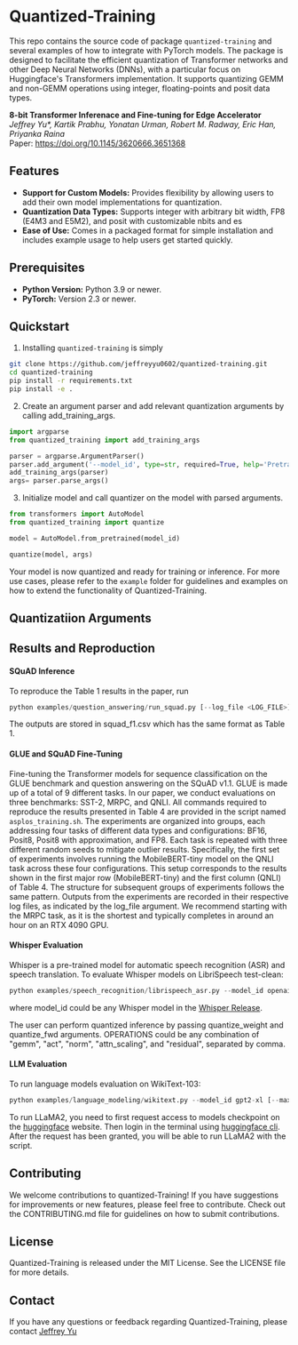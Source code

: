 # Quantized-Training

This repo contains the source code of package `quantized-training` and several examples of how to integrate with PyTorch models. The package is designed to facilitate the efficient quantization of Transformer networks and other Deep Neural Networks (DNNs), with a particular focus on Huggingface's Transformers implementation. It supports quantizing GEMM and non-GEMM operations using integer, floating-points and posit data types.

**8-bit Transformer Inferenace and Fine-tuning for Edge Accelerator** <br>
*Jeffrey Yu\*, Kartik Prabhu, Yonatan Urman, Robert M. Radway, Eric Han, Priyanka Raina* <br>
Paper: https://doi.org/10.1145/3620666.3651368 <br>

## Features

- **Support for Custom Models:** Provides flexibility by allowing users to add their own model implementations for quantization.
- **Quantization Data Types:** Supports integer with arbitrary bit width, FP8 (E4M3 and E5M2), and posit with customizable nbits and es
- **Ease of Use:** Comes in a packaged format for simple installation and includes example usage to help users get started quickly.

## Prerequisites

- **Python Version:** Python 3.9 or newer.
- **PyTorch:** Version 2.3 or newer.

## Quickstart

1. Installing `quantized-training` is simply
```bash
git clone https://github.com/jeffreyyu0602/quantized-training.git
cd quantized-training
pip install -r requirements.txt
pip install -e .
```

2. Create an argument parser and add relevant quantization arguments by calling add_training_args.

```python
import argparse
from quantized_training import add_training_args

parser = argparse.ArgumentParser()
parser.add_argument('--model_id', type=str, required=True, help='Pretrained model identifier')
add_training_args(parser)
args= parser.parse_args()

```

3. Initialize model and call quantizer on the model with parsed arguments.
```python
from transformers import AutoModel
from quantized_training import quantize

model = AutoModel.from_pretrained(model_id)

quantize(model, args)
```

Your model is now quantized and ready for training or inference. For more use cases, please refer to the `example` folder for guidelines and examples on how to extend the functionality of Quantized-Training.

## Quantizatiion Arguments



## Results and Reproduction

#### SQuAD Inference

To reproduce the Table 1 results in the paper, run
```python
python examples/question_answering/run_squad.py [--log_file <LOG_FILE>] [--out_file <OUTPUT>]
```
The outputs are stored in squad_f1.csv which has the same format as Table 1.

#### GLUE and SQuAD Fine-Tuning

Fine-tuning the Transformer models for sequence classification on the GLUE benchmark and question answering on the SQuAD v1.1. GLUE is made up of a total of 9 different tasks. In our paper, we conduct evaluations on three benchmarks: SST-2, MRPC, and QNLI. All commands required to reproduce the results presented in Table 4 are provided in the script named `asplos_training.sh`. The experiments are organized into groups, each addressing four tasks of different data types and configurations: BF16, Posit8, Posit8 with approximation, and FP8. Each task is repeated with three different random seeds to mitigate outlier results. Specifically, the first set of experiments involves running the MobileBERT-tiny model on the QNLI task across these four configurations. This setup corresponds to the results shown in the first major row (MobileBERT-tiny) and the first column (QNLI) of Table 4. The structure for subsequent groups of experiments follows the same pattern. Outputs from the experiments are recorded in their respective log files, as indicated by the log_file argument. We recommend starting with the MRPC task, as it is the shortest and typically completes in around an hour on an RTX 4090 GPU.

#### Whisper Evaluation

Whisper is a pre-trained model for automatic speech recognition (ASR) and speech translation. To evaluate Whisper models on LibriSpeech test-clean:
```python
python examples/speech_recognition/librispeech_asr.py --model_id openai/whisper-tiny [--quantize_weight] [--quantize_fwd <OPERATIONS>]
```
where model_id could be any Whisper model in the [Whisper Release](https://huggingface.co/collections/openai/whisper-release-6501bba2cf999715fd953013).

The user can perform quantized inference by passing quantize_weight and quantize_fwd arguments. OPERATIONS could be any combination of "gemm", "act", "norm", "attn_scaling", and "residual", separated by comma.

#### LLM Evaluation

To run language models evaluation on WikiText-103:
```python
python examples/language_modeling/wikitext.py --model_id gpt2-xl [--max_length <LENGTH>] [--stride <STRIDE>]
```

To run LLaMA2, you need to first request access to models checkpoint on the [huggingface](https://huggingface.co/meta-llama/Llama-2-7b-hf) website. Then login in the terminal using [huggingface cli](https://huggingface.co/docs/huggingface_hub/en/guides/cli). After the request has been granted, you will be able to run LLaMA2 with the script.

## Contributing

We welcome contributions to quantized-Training! If you have suggestions for improvements or new features, please feel free to contribute. Check out the CONTRIBUTING.md file for guidelines on how to submit contributions.

## License

Quantized-Training is released under the MIT License. See the LICENSE file for more details.

## Contact

If you have any questions or feedback regarding Quantized-Training, please contact [Jeffrey Yu](jeffreyy@stanford.edu)